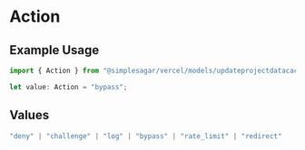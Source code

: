 # Action

## Example Usage

```typescript
import { Action } from "@simplesagar/vercel/models/updateprojectdatacacheop.js";

let value: Action = "bypass";
```

## Values

```typescript
"deny" | "challenge" | "log" | "bypass" | "rate_limit" | "redirect"
```